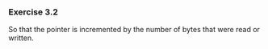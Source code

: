 ### Exercise 3.2

So that the pointer is incremented by the number of bytes that were read or written.
